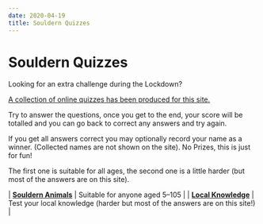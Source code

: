 ```yaml
---
date: 2020-04-19
title: Souldern Quizzes
---
```


# Souldern Quizzes

Looking for an extra challenge during the Lockdown?

[A collection of online quizzes has been produced for this site.](/home/quiz/)

Try to answer the questions, once you get to the end, your score will be totalled and you can go back to correct any answers and try again.

If you get all answers correct you may optionally record your name as a winner.
(Collected names are not shown on the site). No Prizes, this is just for fun!

The first one is suitable for all ages, the second one is a little harder (but most of the answers are on this site).


| [**Souldern Animals**](animals) | Suitable for anyone aged 5–105 |
| [**Local Knowledge**](localknowledge) | Test your local knowledge (harder but most of the answers are on this site!) |



